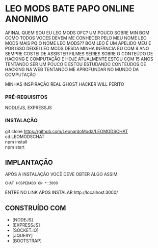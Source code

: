 # LEO MODS BATE PAPO ONLINE ANONIMO
AFINAL QUEM SOU EU LEO MODS OFC?
UM POUCO SOBRE MIN
BOM COMO TODOS VOCES DEVEM ME CONHECER PELO MEU NOME LEO MODS
MAIS PQ O NOME LEO MODS?? BOM LEO É UM APELIDO MEU E POR ISSO DEIXEI LEO MODS 
DESDA MINHA INFÂNCIA EU COM 8 ANO SEMPRE GOSTEI DE ASSISTER FILMES SÉRIES SOBRE O CONTEÚDO DE HACKING E COMPUTAÇÃO
E HOJE ATUALMENTE ESTOU COM 15 ANOS TENTANDO SER UM POUCO 
E ESTOU ESTUDANDO CONTEÚDOS DE HACKING NA WEB TENTANDO ME APROFUNDAR NO MUNDO DA COMPUTAÇÃO

MINHAS INSPIRAÇÃO
REAL GHOST HACKER
WILL PERITO


### PRÉ-REQUISITOS

NODLEJS, EXPRESSJS

### INSTALAÇÃO

git clone https://github.com/LeonardoModz/LEOMODSCHAT<br>
cd LEOMODSCHAT<br>
npm install<br>
npm start <br>

##  IMPLANTAÇÃO

APÓS A INSTALAÇÃO VOCÊ DEVE OBTER ALGO ASSIM
```
CHAT HOSPEDADO ON *:3000
```
ENTRE NO LINK APOS INSTALAR http://localhost:3000/ 

## CONSTRUÍDO COM

* [NODEJS]
* [EXPRESSJS]
* [SOCKET.IO]
* [JQUERY]
* [BOOTSTRAP]